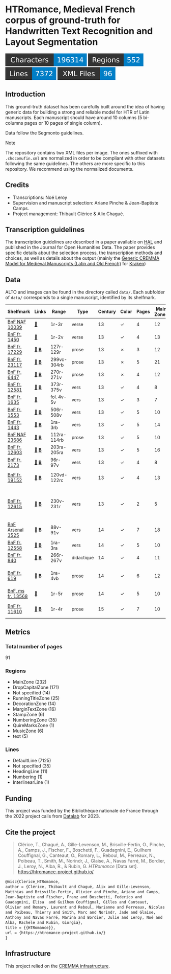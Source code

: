 HTRomance, Medieval French corpus of ground-truth for Handwritten Text Recognition
  and Layout Segmentation
=====================
![characters badge](badges/characters.svg) ![regions badge](badges/regions.svg) ![lines badge](badges/lines.svg) ![files badge](badges/files.svg)

<!-- Custom Zone -->

## Introduction

This ground-truth dataset has been carefully built around the idea of having generic data for building a strong and reliable model for HTR of Latin manuscripts. Each manuscript should have around 10 columns (5 bi-columns pages or 10 pages of single column).

Data follow the Segmonto guidelines.

> [!NOTE]
> The repository contains two XML files per image. The ones suffixed with `.chocomufin.xml` are normalized in order to be compliant with other datasets following the same guidelines. The others are more specific to this repository. We recommend using the normalized documents.

## Credits

- Transcriptions: Noé Leroy
- Supervision and manuscript selection: Ariane Pinche & Jean-Baptiste Camps.
- Project management: Thibault Clérice & Alix Chagué.

<!-- Rien ne doit être modifié manuellement après la balise Start Auto -->

<!-- Start Auto -->

## Transcription guidelines

The transcription guidelines are described in a paper available on [HAL](https://hal-enc.archives-ouvertes.fr/hal-03828353) and published in the Journal for Open Humanities Data. The paper provides specific details about the selection process, the transcription methods and choices, as well as details about the output (mainly the [Generic CREMMA Model for Medieval Manuscripts (Latin and Old French)](https://zenodo.org/record/7234166#.Y7f69afMJhE) for [Kraken](https://kraken.re))

## Data

ALTO and images can be found in the directory called `data/`. Each subfolder of `data/` corresponds to a 
single manuscript, identified by its shelfmark.

<!-- BeginTable -->

| Shelfmark                                                               | Links                                                                             | Range       | Type       |   Century | Color   |   Pages |   Main Zones |   Lines |   Characters | Genre            | Content                                                   |
|-------------------------------------------------------------------------|-----------------------------------------------------------------------------------|-------------|------------|-----------|---------|---------|--------------|---------|--------------|------------------|-----------------------------------------------------------|
| [BnF NAF 10039](https://gallica.bnf.fr/ark:/12148/btv1b52500695k)       | [📁](data/bnf-naf-10039)                                                          | 1r-3r       | verse      |        13 | ✓       |       4 |           12 |     116 |            0 | ROman            | Roman d'Aspremont                                         |
| [BnF fr. 1450](https://gallica.bnf.fr/ark:/12148/btv1b8415202d)         | [📁](data/bnf-fr.-1450)                                                           | 1r-2v       | verse      |        13 | ✓       |       4 |           13 |     709 |        14817 | roman            | Roman de Troie                                            |
| [BnF fr. 17229](https://gallica.bnf.fr/ark:/12148/btv1b9061254h)        | [📁](data/bnf-fr.-17229)  [**B**](https://data.biblissima.fr/entity/Q47514)       | 127r-129r   | prose      |        13 | ✗       |       3 |           12 |     479 |        12511 | légendier        | Legendier                                                 |
| [BnF fr. 23117](https://gallica.bnf.fr/ark:/12148/btv1b90639749)        | [📁](data/bnf-fr.-23117)  [**B**](https://data.biblissima.fr/w/Item:Q49086)       | 299vc-304rb | prose      |        13 | ✗       |       5 |           21 |     736 |        19852 | légendier        | Vie de saint Martin                                       |
| [BnF fr. 6447](https://gallica.bnf.fr/ark:/12148/btv1b90075392)         | [📁](data/bnf-fr.-6447)  [**B**](https://data.biblissima.fr/w/Item:Q51965)        | 270r-271v   | prose      |        13 | ✗       |       4 |           12 |     383 |        13246 | légendier        | Vie de saint Martin                                       |
| [BnF fr. 12581](https://gallica.bnf.fr/ark:/12148/btv1b53000323h)       | [📁](data/bnf-fr.-12581)  [**B**](https://data.biblissima.fr/w/Item:Q48011)       | 373r-375v   | vers       |        13 | ✓       |       4 |            8 |     306 |         9289 | Fabliau          | Li Fabliaus des Treces                                    |
| [BnF fr. 1635](https://gallica.bnf.fr/ark:/12148/btv1b105253083)        | [📁](data/bnf-fr.-1635)                                                           | fol. 4v-5v  | vers       |        13 | ✓       |       3 |            7 |     219 |         4838 | Fabliau          | Testament de l'âne                                        |
| [BnF fr. 1553](https://gallica.bnf.fr/ark:/12148/btv1b8454669r)         | [📁](data/bnf-fr.-1553)  [**B**](https://data.biblissima.fr/w/Item:Q51630)        | 506r-508v   | vers       |        13 | ✓       |       5 |           10 |     506 |        11153 | Fabliau          | Le Meunier d'Arleux                                       |
| [BnF fr. 1443](https://gallica.bnf.fr/ark:/12148/btv1b52510692j)        | [📁](data/bnf-fr.-1443)  [**B**](https://data.biblissima.fr/w/Item:Q46585)        | 1ra-3rb     | vers       |        13 | ✓       |       5 |           14 |     418 |        10840 | chanson de geste | Garin le Loherain                                         |
| [BnF NAF 23686](https://gallica.bnf.fr/ark:/12148/btv1b8446925z)        | [📁](data/bnf-naf-23686)  [**B**](https://data.biblissima.fr/w/Item:Q68314)       | 112ra-114rb | prose      |        13 | ✓       |       5 |           10 |     424 |        17817 | légendier        | Vie de saint Alexis                                       |
| [BnF fr. 12603](https://gallica.bnf.fr/ark:/12148/btv1b104673329)       | [📁](data/bnf-fr.-12603)  [**B**](https://data.biblissima.fr/w/Item:Q46033)       | 203ra-205ra | vers       |        13 | ✓       |       5 |           16 |     442 |        14126 | chanson de geste | Fierabras                                                 |
| [BnF fr. 2173](https://gallica.bnf.fr/ark:/12148/btv1b10022504n)        | [📁](data/bnf-fr.-2173)  [**B**](https://data.biblissima.fr/w/Item:Q48587)        | 96r-97v     | vers       |        13 | ✓       |       4 |            8 |     240 |         5269 | Fabliau          | La Mal Honte                                              |
| [BnF fr. 19152](https://gallica.bnf.fr/ark:/12148/btv1b52513419n)       | [📁](data/bnf-fr.-19152)  [**B**](https://data.biblissima.fr/w/Item:Q48011)       | 120vd-122rc | vers       |        13 | ✓       |       4 |           13 |     529 |        11087 | Fabliau          | C'est li Romanz des Braies                                |
| [BnF fr. 12615](https://gallica.bnf.fr/ark:/12148/btv1b60007945)        | [📁](data/bnf-fr.-12615)  [**B**](https://data.biblissima.fr/w/Item:Q46037)       | 230v-231r   | vers       |        13 | ✓       |       2 |            5 |      62 |         3336 | chansonnier      | chansonnier de Noailles _ Chanson d'amour d'Adam le bossu |
| [BnF Arsenal 3525](https://gallica.bnf.fr/ark:/12148/btv1b550008195)    | [📁](data/bnf-arsenal-3525)  [**B**](https://data.biblissima.fr/w/Item:Q34101)    | 88v-91v     | vers       |        14 | ✓       |       7 |           18 |     185 |         4377 | Fabliau          | Dit des trois Dames de Paris_                             |
| [BnF fr. 12558](https://gallica.bnf.fr/ark:/12148/btv1b100261089)       | [📁](data/bnf-fr.-12558)  [**B**](https://data.biblissima.fr/w/Item:Q45992)       | 1ra-3ra     | vers       |        14 | ✓       |       5 |           10 |     440 |        14017 | chanson de geste | Chevalier du cygne                                        |
| [BnF fr. 840](https://gallica.bnf.fr/ark:/12148/btv1b105375900)         | [📁](data/bnf-fr.-840)  [**B**](https://data.biblissima.fr/entity/Q52525)         | 266r-267v   | didactique |        14 | ✓       |       4 |           11 |     257 |         6381 | Didactique       | Art de Dictier                                            |
| [BnF fr. 619](https://gallica.bnf.fr/ark:/12148/btv1b55006072j)         | [📁](data/bnf-fr.-619)  [**B**](https://data.biblissima.fr/w/Item:Q51833)         | 1ra-4vb     | prose      |        14 | ✓       |       6 |           12 |     356 |        11147 | traité de chasse | Gaston Phébus, Livre de chasse                            |
| [BnF, ms fr. 13568](https://gallica.bnf.fr/ark:/12148/btv1b8447868p)    | [📁](data/bnf,-ms-fr.-13568)                                                      | 1r-5r       | prose      |        14 | ✓       |       5 |           10 |     199 |         3371 | historique       | Mémoires de Froissart                                     |
| [BnF fr. 11610](https://gallica.bnf.fr/ark:/12148/btv1b8451110g)        | [📁](data/bnf-fr.-11610)  [**B**](https://data.biblissima.fr/w/Item:Q45651)       | 1r-4r       | prose      |        15 | ✓       |       7 |           10 |     167 |         5435 | roman            | Roman du comte d’Artois.                                  |

<!-- EndTable -->

## Metrics

<!-- StartMetric -->

### Total number of pages

91

### Regions

- MainZone (232)
- DropCapitalZone (171)
- Not specified (14)
- RunningTitleZone (25)
- DecorationZone (14)
- MarginTextZone (16)
- StampZone (6)
- NumberingZone (35)
- QuireMarksZone (1)
- MusicZone (6)
- text (5)

### Lines

- DefaultLine (7125)
- Not specified (35)
- HeadingLine (11)
- Numbering (1)
- InterlinearLine (1)

<!-- EndMetric -->

## Funding

This project was funded by the Bibliothèque nationale de France through the 2022 project calls from
[Datalab](https://www.bnf.fr/fr/bnf-datalab) for 2023.

## Cite the project

> Clérice, T., Chagué, A., Gille-Levenson, M., Brisville-Fertin, O., Pinche, A., Camps, J., Fischer, F., Boschetti, F., Guadagnini, E., Guilhem Couffignal, G., Canteaut, O., Romary, L., Reboul, M., Perreaux, N., Poibeau, T., Smith, M., Norindr, J., Glaise, A., Navas Farré, M., Bordier, J., Leroy, N., Alba, R., & Rubin, G. *HTRomance* [Data set]. https://htromance-project.github.io/
```
@misc{Clerice_HTRomance,
author = {Clérice, Thibault and Chagué, Alix and Gille-Levenson, Matthias and Brisville-Fertin, Olivier and Pinche, Ariane and Camps, Jean-Baptiste and Fischer, Franz and Boschetti, Federico and Guadagnini, Elisa  and Guilhem Couffignal, Gilles and Canteaut, Olivier and Romary, Laurent and Reboul, Marianne and Perreaux, Nicolas and Poibeau, Thierry and Smith, Marc and Norindr, Jade and Glaise, Anthony and Navas Farré, Marina and Bordier, Julie and Leroy, Noé and Alba, Rachele and Rubin, Giorgia},
title = {{HTRomance}},
url = {https://htromance-project.github.io/}
}
```

## Infrastructure

This project relied on the [CREMMA infrastructure](https://www.dim-map.fr/projets-soutenus/cremma/).

